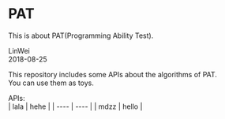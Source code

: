 # PAT
This is about PAT(Programming Ability Test).

LinWei  
2018-08-25  
  
This repository includes some APIs about the algorithms of PAT.  
You can use them as toys.  
  
APIs:  
| lala | hehe |
| ---- | ---- |
| mdzz | hello |